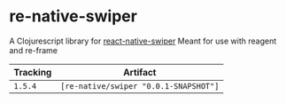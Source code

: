 # re-native-swiper

A Clojurescript library for [react-native-swiper](https://github.com/leecade/react-native-swiper)
Meant for use with reagent and re-frame

Tracking      | Artifact
--------------|---------|
`1.5.4`       | `[re-native/swiper "0.0.1-SNAPSHOT"]`
